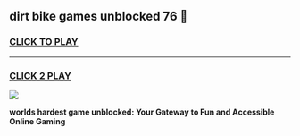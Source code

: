 
## dirt bike games unblocked 76 👋
<h3>
<a href="https://premium.freeplayer.one?title=dirt_bike_games_unblocked_76&ref=13F">CLICK TO PLAY</a></h3>
<hr>

<h3>
<a href="https://premium.freeplayer.one?title=dirt_bike_games_unblocked_76&ref=13F">CLICK 2 PLAY</a>
  
</h3>

<a href="https://premium.freeplayer.one?title=dirt_bike_games_unblocked_76&ref=12F/"><img src="https://clearcache.store/games.png"></a>


**worlds hardest game unblocked: Your Gateway to Fun and Accessible Online Gaming**
